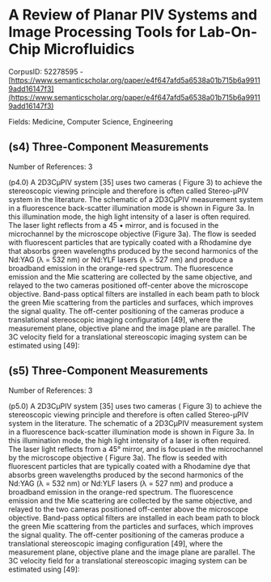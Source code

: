 # A Review of Planar PIV Systems and Image Processing Tools for Lab-On-Chip Microfluidics

CorpusID: 52278595 - [https://www.semanticscholar.org/paper/e4f647afd5a6538a01b715b6a99119add16147f3](https://www.semanticscholar.org/paper/e4f647afd5a6538a01b715b6a99119add16147f3)

Fields: Medicine, Computer Science, Engineering

## (s4) Three-Component Measurements
Number of References: 3

(p4.0) A 2D3CµPIV system [35] uses two cameras ( Figure 3) to achieve the stereoscopic viewing principle and therefore is often called Stereo-µPIV system in the literature. The schematic of a 2D3CµPIV measurement system in a fluorescence back-scatter illumination mode is shown in Figure 3a. In this illumination mode, the high light intensity of a laser is often required. The laser light reflects from a 45 • mirror, and is focused in the microchannel by the microscope objective (Figure 3a). The flow is seeded with fluorescent particles that are typically coated with a Rhodamine dye that absorbs green wavelengths produced by the second harmonics of the Nd:YAG (λ = 532 nm) or Nd:YLF lasers (λ = 527 nm) and produce a broadband emission in the orange-red spectrum. The fluorescence emission and the Mie scattering are collected by the same objective, and relayed to the two cameras positioned off-center above the microscope objective. Band-pass optical filters are installed in each beam path to block the green Mie scattering from the particles and surfaces, which improves the signal quality. The off-center positioning of the cameras produce a translational stereoscopic imaging configuration [49], where the measurement plane, objective plane and the image plane are parallel. The 3C velocity field for a translational stereoscopic imaging system can be estimated using [49]:
## (s5) Three-Component Measurements
Number of References: 3

(p5.0) A 2D3CµPIV system [35] uses two cameras ( Figure 3) to achieve the stereoscopic viewing principle and therefore is often called Stereo-µPIV system in the literature. The schematic of a 2D3CµPIV measurement system in a fluorescence back-scatter illumination mode is shown in Figure  3a. In this illumination mode, the high light intensity of a laser is often required. The laser light reflects from a 45° mirror, and is focused in the microchannel by the microscope objective ( Figure 3a). The flow is seeded with fluorescent particles that are typically coated with a Rhodamine dye that absorbs green wavelengths produced by the second harmonics of the Nd:YAG (λ = 532 nm) or Nd:YLF lasers (λ = 527 nm) and produce a broadband emission in the orange-red spectrum. The fluorescence emission and the Mie scattering are collected by the same objective, and relayed to the two cameras positioned off-center above the microscope objective. Band-pass optical filters are installed in each beam path to block the green Mie scattering from the particles and surfaces, which improves the signal quality. The off-center positioning of the cameras produce a translational stereoscopic imaging configuration [49], where the measurement plane, objective plane and the image plane are parallel. The 3C velocity field for a translational stereoscopic imaging system can be estimated using [49]:
